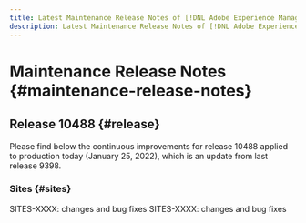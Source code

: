 ```yaml
---
title: Latest Maintenance Release Notes of [!DNL Adobe Experience Manager] as a Cloud Service.
description: Latest Maintenance Release Notes of [!DNL Adobe Experience Manager] as a Cloud Service.
---
```


# Maintenance Release Notes {#maintenance-release-notes}

## Release 10488 {#release}

Please find below the continuous improvements for release 10488 applied to production today (January 25, 2022), which is an update from last release 9398. 

### Sites {#sites}

SITES-XXXX: changes and bug fixes
SITES-XXXX: changes and bug fixes

